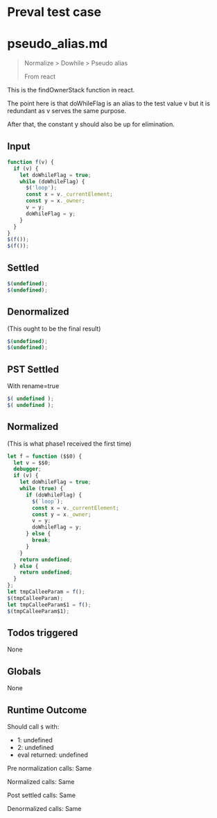 # Preval test case

# pseudo_alias.md

> Normalize > Dowhile > Pseudo alias
>
> From react

This is the findOwnerStack function in react.

The point here is that doWhileFlag is an alias to the test value v but it is redundant as v serves the same purpose.

After that, the constant y should also be up for elimination.

## Input

`````js filename=intro
function f(v) {
  if (v) {
    let doWhileFlag = true;
    while (doWhileFlag) {
      $('loop');
      const x = v._currentElement;
      const y = x._owner;
      v = y;
      doWhileFlag = y;
    }
  }
}
$(f());
$(f());
`````


## Settled


`````js filename=intro
$(undefined);
$(undefined);
`````


## Denormalized
(This ought to be the final result)

`````js filename=intro
$(undefined);
$(undefined);
`````


## PST Settled
With rename=true

`````js filename=intro
$( undefined );
$( undefined );
`````


## Normalized
(This is what phase1 received the first time)

`````js filename=intro
let f = function ($$0) {
  let v = $$0;
  debugger;
  if (v) {
    let doWhileFlag = true;
    while (true) {
      if (doWhileFlag) {
        $(`loop`);
        const x = v._currentElement;
        const y = x._owner;
        v = y;
        doWhileFlag = y;
      } else {
        break;
      }
    }
    return undefined;
  } else {
    return undefined;
  }
};
let tmpCalleeParam = f();
$(tmpCalleeParam);
let tmpCalleeParam$1 = f();
$(tmpCalleeParam$1);
`````


## Todos triggered


None


## Globals


None


## Runtime Outcome


Should call `$` with:
 - 1: undefined
 - 2: undefined
 - eval returned: undefined

Pre normalization calls: Same

Normalized calls: Same

Post settled calls: Same

Denormalized calls: Same
